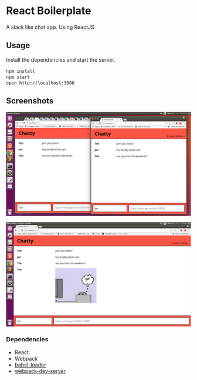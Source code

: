 React Boilerplate
=====================

A slack like chat app. Using ReactJS

## Usage

Install the dependencies and start the server.

```
npm install
npm start
open http://localhost:3000
```

## Screenshots

!["Multiple users"](https://github.com/dtkb82/Chatty-app/blob/master/docs/chattyApp1.png)

!["With gif"](https://github.com/dtkb82/Chatty-app/blob/master/docs/chattyApp2.png)

### Dependencies

* React
* Webpack
* [babel-loader](https://github.com/babel/babel-loader)
* [webpack-dev-server](https://github.com/webpack/webpack-dev-server)

